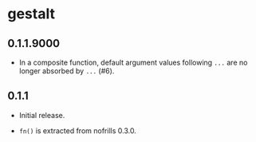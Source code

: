 # gestalt

## 0.1.1.9000

  * In a composite function, default argument values following `...` are no
    longer absorbed by `...` (#6).

## 0.1.1

  * Initial release.
  
  * `fn()` is extracted from nofrills 0.3.0.
